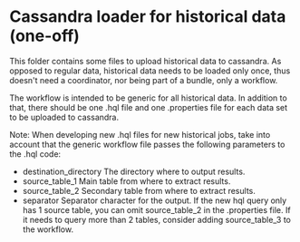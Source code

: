 # Cassandra loader for historical data (one-off)

This folder contains some files to upload historical data to
cassandra. As opposed to regular data, historical data needs
to be loaded only once, thus doesn't need a coordinator, nor
being part of a bundle, only a workflow.

The workflow is intended to be generic for all historical data.
In addition to that, there should be one .hql file and one
.properties file for each data set to be uploaded to cassandra.

Note: When developing new .hql files for new historical jobs,
take into account that the generic workflow file passes the
following parameters to the .hql code:
* destination_directory  The directory where to output results.
* source_table_1  Main table from where to extract results.
* source_table_2  Secondary table from where to extract results.
* separator  Separator character for the output.
If the new hql query only has 1 source table, you can omit
source_table_2 in the .properties file. If it needs to query
more than 2 tables, consider adding source_table_3 to the
workflow.
